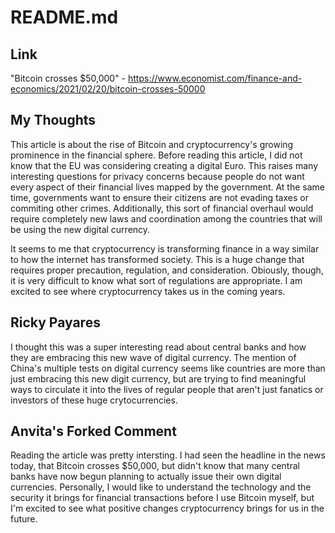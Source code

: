 # README.md
## Link
"Bitcoin crosses $50,000" - https://www.economist.com/finance-and-economics/2021/02/20/bitcoin-crosses-50000

## My Thoughts
This article is about the rise of Bitcoin and cryptocurrency's growing prominence in the financial sphere. Before reading this article, I did not know that the EU was considering creating a digital Euro. This raises many interesting questions for privacy concerns because people do not want every aspect of their financial lives mapped by the government. At the same time, governments want to ensure their citizens are not evading taxes or commiting other crimes. Additionally, this sort of financial overhaul would require completely new laws and coordination among the countries that will be using the new digital currency.

It seems to me that cryptocurrency is transforming finance in a way similar to how the internet has transformed society. This is a huge change that requires proper precaution, regulation, and consideration. Obiously, though, it is very difficult to know what sort of regulations are appropriate. I am excited to see where cryptocurrency takes us in the coming years.

## Ricky Payares
I thought this was a super interesting read about central banks and how they are embracing this new wave of digital currency. The mention of China's multiple tests on digital currency seems like countries are more than just embracing this new digit currency, but are trying to find meaningful ways to circulate it into the lives of regular people that aren't just fanatics or investors of these huge crytocurrencies.

## Anvita's Forked Comment
Reading the article was pretty intersting. I had seen the headline in the news
today, that Bitcoin crosses $50,000, but didn't know that many central banks
have now begun planning to actually issue their own digital currencies.
Personally, I would like to understand the technology and the security
it brings for financial transactions before I use Bitcoin myself, but I'm
excited to see what positive changes cryptocurrency brings for us in the future.

